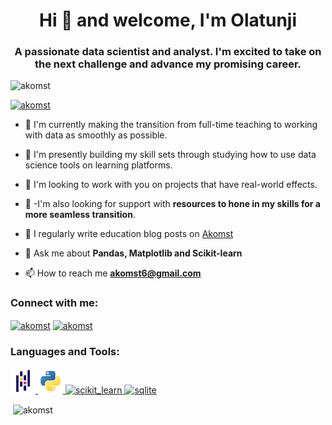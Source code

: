 <h1 align="center">Hi 👋 and welcome, I'm Olatunji</h1>
<h3 align="center">A passionate data scientist and analyst. I'm excited to take on the next challenge and advance my promising career.</h3>

<p align="left"> <img src="https://komarev.com/ghpvc/?username=akomst&label=Profile%20views&color=0e75b6&style=flat" alt="akomst" /> </p>

<p align="left"> <a href="https://github.com/ryo-ma/github-profile-trophy"><img src="https://github-profile-trophy.vercel.app/?username=akomst" alt="akomst" /></a> </p>

- 🔭 I'm currently making the transition from full-time teaching to working with data as smoothly as possible.

- 🌱 I'm presently building my skill sets through studying how to use data science tools on learning platforms.

- 👯 I'm looking to work with you on projects that have real-world effects.

- 🤝 -I'm also looking for support with **resources to hone in my skills for a more seamless transition**.

- 📝 I regularly write education blog posts on [Akomst](akomst.blogspot.com)

- 💬 Ask me about **Pandas, Matplotlib and Scikit-learn**

- 📫 How to reach me **akomst6@gmail.com**

<h3 align="left">Connect with me:</h3>
<p align="left">
<a href="https://twitter.com/akomst6" target="blank"><img align="center" src="https://raw.githubusercontent.com/rahuldkjain/github-profile-readme-generator/master/src/images/icons/Social/twitter.svg" alt="akomst" height="30" width="40" /></a>
<a href="https://kaggle.com/akomstola" target="blank"><img align="center" src="https://raw.githubusercontent.com/rahuldkjain/github-profile-readme-generator/master/src/images/icons/Social/kaggle.svg" alt="akomst" height="30" width="40" /></a>
</p>

<h3 align="left">Languages and Tools:</h3>
<p align="left"> <a href="https://pandas.pydata.org/" target="_blank" rel="noreferrer"> <img src="https://raw.githubusercontent.com/devicons/devicon/2ae2a900d2f041da66e950e4d48052658d850630/icons/pandas/pandas-original.svg" alt="pandas" width="40" height="40"/> </a> <a href="https://www.python.org" target="_blank" rel="noreferrer"> <img src="https://raw.githubusercontent.com/devicons/devicon/master/icons/python/python-original.svg" alt="python" width="40" height="40"/> </a> <a href="https://scikit-learn.org/" target="_blank" rel="noreferrer"> <img src="https://upload.wikimedia.org/wikipedia/commons/0/05/Scikit_learn_logo_small.svg" alt="scikit_learn" width="40" height="40"/> </a> <a href="https://www.sqlite.org/" target="_blank" rel="noreferrer"> <img src="https://www.vectorlogo.zone/logos/sqlite/sqlite-icon.svg" alt="sqlite" width="40" height="40"/> </a> </p>

<p>&nbsp;<img align="center" src="https://github-readme-stats.vercel.app/api?username=akomst&show_icons=true&locale=en" alt="akomst" /></p>
